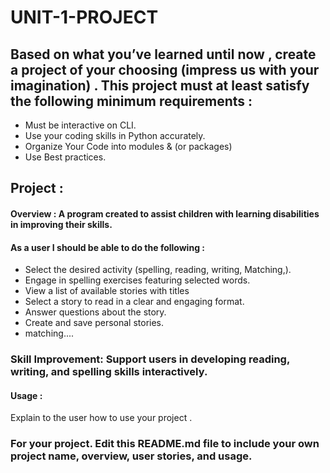 # UNIT-1-PROJECT



## Based on what you’ve learned until now , create a project of your choosing (impress us with your imagination) . This project must at least satisfy the following minimum requirements :

- Must be interactive on CLI.
- Use your coding skills in Python accurately.
- Organize Your Code into modules & (or packages)
- Use Best practices.

## Project :   

#### Overview : A program created to assist children with learning disabilities in improving their skills.

#### As a user I should be able to do the following :
- Select the desired activity (spelling, reading, writing, Matching,).
- Engage in spelling exercises featuring selected words.
- View a list of available stories with titles 
- Select a story to read in a clear and engaging format.
- Answer questions about the story.
- Create and save personal stories.
- matching....


### Skill Improvement: Support users in developing reading, writing, and spelling skills interactively.



#### Usage :
 Explain to the user how to use your project . 
 

### For your project. Edit this README.md file to include your own project name,  overview, user stories, and usage. 
